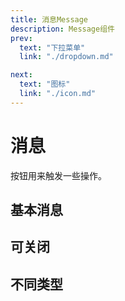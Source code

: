 ```yaml
---
title: 消息Message
description: Message组件
prev:
  text: "下拉菜单"
  link: "./dropdown.md"

next:
  text: "图标"
  link: "./icon.md"
---
```


# 消息

按钮用来触发一些操作。

## 基本消息

<preview path="../previews/message/basic.vue" title="基础" description="默认的消息"></preview>

## 可关闭

<preview path="../previews/message/closeable.vue" title="可关闭的消息" description="可以点击关闭按钮进行手动关闭"></preview>

## 不同类型

<preview path="../previews/message/types.vue" title="不同类型的消息" description="还可以指定不同类型的消息"></preview>
